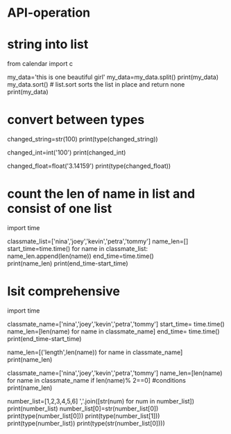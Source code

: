 # API-operation

# string into list

from calendar import c


my_data='this is one beautiful girl'
my_data=my_data.split()
print(my_data)
my_data.sort()  # list.sort sorts the list in place and return none
print(my_data)

# convert between types
changed_string=str(100)
print(type(changed_string))

changed_int=int('100')
print(changed_int)

changed_float=float('3.14159')
print(type(changed_float))

# count the len of name in list and consist of one list
import time

classmate_list=['nina','joey','kevin','petra','tommy']
name_len=[]
start_time=time.time()
for name in classmate_list:
    name_len.append(len(name))
end_time=time.time()    
print(name_len)
print(end_time-start_time)



# lsit comprehensive
import time

classmate_name=['nina','joey','kevin','petra','tommy']
start_time= time.time()
name_len=[len(name) for name in classmate_name]
end_time= time.time()
print(end_time-start_time)

name_len=[('length',len(name)) for name in classmate_name]
print(name_len)


classmate_name=['nina','joey','kevin','petra','tommy']
name_len=[len(name) for name in classmate_name if len(name)% 2==0]   #conditions
print(name_len)


number_list=[1,2,3,4,5,6]
','.join([str(num) for num in number_list])
print(number_list)
number_list[0]=str(number_list[0])
print(type(number_list[0]))
print(type(number_list[1]))
print(type(number_list))
print(type(str(number_list[0])))

